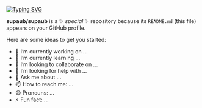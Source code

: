 [![Typing SVG](https://readme-typing-svg.demolab.com?font=Fira+Code&pause=1000&width=435&lines=Hi%2C+I'm+SupaUB;Also+known+as+Quester!;Not+a+very+good+code+tbh)](https://git.io/typing-svg)


**supaub/supaub** is a ✨ _special_ ✨ repository because its `README.md` (this file) appears on your GitHub profile.

Here are some ideas to get you started:

- 🔭 I’m currently working on ...
- 🌱 I’m currently learning ...
- 👯 I’m looking to collaborate on ...
- 🤔 I’m looking for help with ...
- 💬 Ask me about ...
- 📫 How to reach me: ...
- 😄 Pronouns: ...
- ⚡ Fun fact: ...
